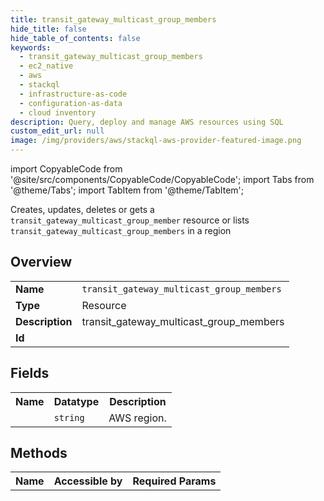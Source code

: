```yaml
---
title: transit_gateway_multicast_group_members
hide_title: false
hide_table_of_contents: false
keywords:
  - transit_gateway_multicast_group_members
  - ec2_native
  - aws
  - stackql
  - infrastructure-as-code
  - configuration-as-data
  - cloud inventory
description: Query, deploy and manage AWS resources using SQL
custom_edit_url: null
image: /img/providers/aws/stackql-aws-provider-featured-image.png
---
```


import CopyableCode from '@site/src/components/CopyableCode/CopyableCode';
import Tabs from '@theme/Tabs';
import TabItem from '@theme/TabItem';

Creates, updates, deletes or gets a <code>transit_gateway_multicast_group_member</code> resource or lists <code>transit_gateway_multicast_group_members</code> in a region

## Overview
<table><tbody>
<tr><td><b>Name</b></td><td><code>transit_gateway_multicast_group_members</code></td></tr>
<tr><td><b>Type</b></td><td>Resource</td></tr>
<tr><td><b>Description</b></td><td>transit_gateway_multicast_group_members</td></tr>
<tr><td><b>Id</b></td><td><CopyableCode code="aws.ec2_native.transit_gateway_multicast_group_members" /></td></tr>
</tbody></table>

## Fields
<table><tbody><tr><th>Name</th><th>Datatype</th><th>Description</th></tr><tr><td><CopyableCode code="region" /></td><td><code>string</code></td><td>AWS region.</td></tr>
</tbody></table>

## Methods

<table><tbody>
  <tr>
    <th>Name</th>
    <th>Accessible by</th>
    <th>Required Params</th>
  </tr>
</tbody></table>






